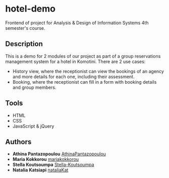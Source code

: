 # hotel-demo
Frontend of project for Analysis & Design of Information Systems 4th semester's course.
## Description
This is a demo for 2 modules of our project as part of a group reservations management system for a hotel in Komotini. There are 2 use cases:
* History view, where the receptionist can view the bookings of an agency and more details for each one, including their assessment.
* Booking, where the receptionist can fill in a form with booking details and group members.
## Tools
* HTML
* CSS
* JavaScript & jQuery
## Authors
* **Athina Pantazopoulou** [AthinaPantazopoulou](https://github.com/AthinaPantazopoulou)
* **Maria Kokkorou** [mariakokkorou](https://github.com/mariakokkorou)
* **Stella Koutsoumpa** [Stella-Koutsoumpa](https://github.com/Stella-Koutsoumpa)
* **Natalia Katsiapi** [nataliaKat](https://github.com/nataliaKat)
